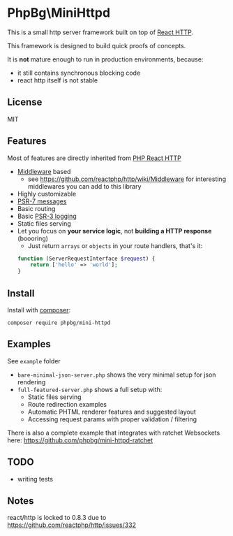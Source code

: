 # PhpBg\MiniHttpd
This is a small http server framework built on top of [React HTTP](https://github.com/reactphp/http).

This framework is designed to build quick proofs of concepts.

It is **not** mature enough to run in production environments, because:
 * it still contains synchronous blocking code
 * react http itself is not stable

## License
MIT

## Features
Most of features are directly inherited from [PHP React HTTP](https://github.com/reactphp/http)
* [Middleware](https://github.com/reactphp/http#middleware) based
  * see https://github.com/reactphp/http/wiki/Middleware for interesting middlewares you can add to this library
* Highly customizable
* [PSR-7 messages](https://www.php-fig.org/psr/psr-7/)
* Basic routing
* Basic [PSR-3 logging](https://www.php-fig.org/psr/psr-3/)
* Static files serving
* Let you focus on **your service logic**, not **building a HTTP response** (boooring)
  * Just return `arrays` or `objects` in your route handlers, that's it:
  ```php
  function (ServerRequestInterface $request) {
      return ['hello' => 'world'];
  }
  ```

## Install
Install with [composer](https://getcomposer.org/):
```
composer require phpbg/mini-httpd
```

## Examples
See `example` folder
* `bare-minimal-json-server.php` shows the very minimal setup for json rendering
* `full-featured-server.php` shows a full setup with:
  * Static files serving
  * Route redirection examples
  * Automatic PHTML renderer features and suggested layout
  * Accessing request params with proper validation / filtering

There is also a complete example that integrates with ratchet Websockets here: https://github.com/phpbg/mini-httpd-ratchet

## TODO
* writing tests

## Notes
react/http is locked to 0.8.3 due to https://github.com/reactphp/http/issues/332
